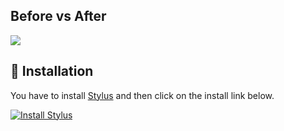 ## Before vs After
![](https://i.imgur.com/yW1MSxt.png)


## 📂 Installation

You have to install [Stylus](https://add0n.com/stylus.html) and then click on the install link below.

[![Install Stylus](https://img.shields.io/badge/Install%20Fixed%20Facebook%20Post%20with-Stylus-116b59.svg?longCache=true&style=fla)](https://userstyles.world/style/7969/fixed-facebook-post)